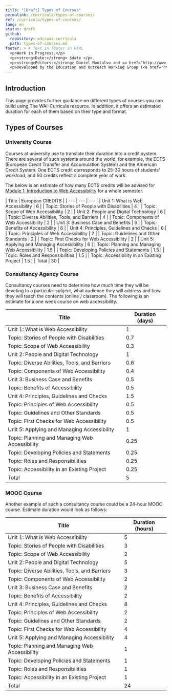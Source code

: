 ```yaml
---
title: "[Draft] Types of Courses"
permalink: /curricula/types-of-courses/
ref: /curricula/types-of-courses/
lang: en
status: draft
github:
  repository: w3c/wai-curricula
  path: types-of-courses.md
footer: > # Text in footer in HTML
  <p>Work in Progress.</p>
  <p><strong>Date:</strong> $date </p>
  <p><strong>Editors:</strong> Daniel Montalvo and <a href="http://www.w3.org/People/shadi/">Shadi Abou-Zahra</a>. Contributors: <a href="https://www.w3.org/WAI/EO/EOWG-members">EOWG Participants</a></p>
  <p>Developed by the Education and Outreach Working Group (<a href="http://www.w3.org/WAI/EO/">EOWG</a>). Developed as part of the <a href="https://www.w3.org/WAI/about/projects/wai-guide/">WAI-Guide Project</a> funded by the European Commission (EC) under the Horizon 2020 program (Grant Agreement 822245).</p>
---
```


## Introduction

This page provides further guidance on different types of courses you can build using The WAI-Curricula resource. In addition, it offers an estimated duration for each of them based on their type and format.

## Types of Courses

### University Course

Courses at university use to translate their duration into a credit system. There are several of such systems around the world, for example, the ECTS (European Credit Transfer and Accumulation System) and the American Credit System. One ECTS credit corresponds to 25-30 hours of students' workload, and 60 credits reflect a complete year of work.

The below is an estimate of how many ECTS credits will be advised for [Module 1: Introduction to Web Accessibility](/curricula/introduction-to-web-accessibility/) for a whole semester.

| Title | European CREDITS |
| --- | --- | --- |
| Unit 1: What is Web Accessibility | 6 |
| Topic: Stories of People with Disabilities | 4 |
| Topic: Scope of Web Accessibility | 2 |
| Unit 2: People and Digital Technology | 6 |
| Topic: Diverse Abilities, Tools, and Barriers | 4 |
| Topic: Components of Web Accessibility | 2 |
| Unit 3: Business Case and Benefits | 6 |
| Topic: Benefits of Accessibility | 6 |
| Unit 4: Principles, Guidelines and Checks | 6 |
| Topic: Principles of Web Accessibility | 2 |
| Topic: Guidelines and Other Standards | 2 |
| Topic: First Checks for Web Accessibility | 2 |
| Unit 5: Applying and Managing Accessibility | 6 |
| Topic: Planning and Managing Web Accessibility | 1.5 |
| Topic: Developing Policies and Statements | 1.5 |
| Topic: Roles and Responsibilities | 1.5 |
| Topic: Accessibility in an Existing Project | 1.5 |
| Total | 30 |
 
 
### Consultancy Agency Course

Consultancy courses need to determine how much time they will be devoting to a particular subject, what audience they will address and how they will teach the contents (online / classroom). The following is an estimate for a one week course on web accessibility.

| Title | Duration (days) |
| --- | --- |
| Unit 1: What is Web Accessibility | 1 |
| Topic: Stories of People with Disabilities | 0.7 |
| Topic: Scope of Web Accessibility | 0.3 |
| Unit 2: People and Digital Technology | 1 |
| Topic: Diverse Abilities, Tools, and Barriers | 0.6 |
| Topic: Components of Web Accessibility | 0.4 |
| Unit 3: Business Case and Benefits | 0.5 |
| Topic: Benefits of Accessibility | 0.5 |
| Unit 4: Principles, Guidelines and Checks | 1.5 |
| Topic: Principles of Web Accessibility | 0.5 |
| Topic: Guidelines and Other Standards | 0.5 |
| Topic: First Checks for Web Accessibility | 0.5 |
| Unit 5: Applying and Managing Accessibility | 1 |
| Topic: Planning and Managing Web Accessibility | 0.25 |
| Topic: Developing Policies and Statements | 0.25 |
| Topic: Roles and Responsibilities | 0.25 |
| Topic: Accessibility in an Existing Project | 0.25 |
| Total | 5 |
 
### MOOC Course

Another example of such a consultancy course could be a 24-hour MOOC course. Estimate duration would look as follows:

| Title | Duration (hours) |
| --- | --- |
| Unit 1: What is Web Accessibility | 5 |
| Topic: Stories of People with Disabilities | 3 |
| Topic: Scope of Web Accessibility | 2 |
| Unit 2: People and Digital Technology | 5 |
| Topic: Diverse Abilities, Tools, and Barriers | 3 |
| Topic: Components of Web Accessibility | 2 |
| Unit 3: Business Case and Benefits | 2 |
| Topic: Benefits of Accessibility | 2 |
| Unit 4: Principles, Guidelines and Checks | 8 |
| Topic: Principles of Web Accessibility | 2 |
| Topic: Guidelines and Other Standards | 2 |
| Topic: First Checks for Web Accessibility | 4 |
| Unit 5: Applying and Managing Accessibility | 4 |
| Topic: Planning and Managing Web Accessibility | 1 |
| Topic: Developing Policies and Statements | 1 |
| Topic: Roles and Responsibilities | 1 |
| Topic: Accessibility in an Existing Project | 1 |
| Total | 24 |
 